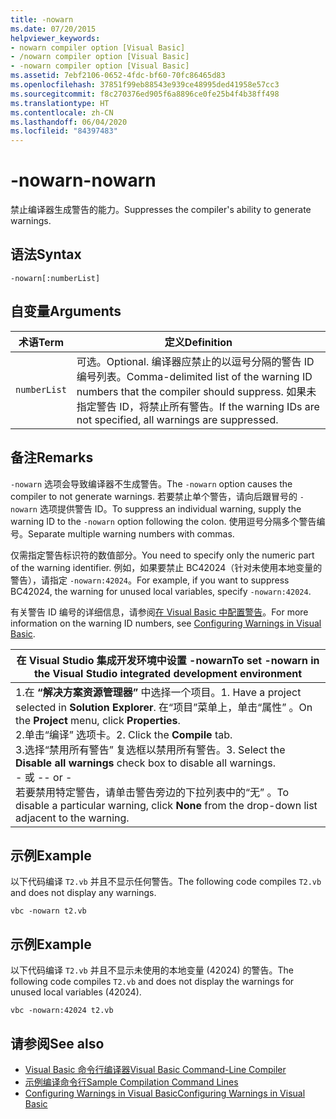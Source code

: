 ```yaml
---
title: -nowarn
ms.date: 07/20/2015
helpviewer_keywords:
- nowarn compiler option [Visual Basic]
- /nowarn compiler option [Visual Basic]
- -nowarn compiler option [Visual Basic]
ms.assetid: 7ebf2106-0652-4fdc-bf60-70fc86465d83
ms.openlocfilehash: 37851f99eb88543e939ce48995ded41958e57cc3
ms.sourcegitcommit: f8c270376ed905f6a8896ce0fe25b4f4b38ff498
ms.translationtype: HT
ms.contentlocale: zh-CN
ms.lasthandoff: 06/04/2020
ms.locfileid: "84397483"
---
```

# <a name="-nowarn"></a><span data-ttu-id="15b2c-102">-nowarn</span><span class="sxs-lookup"><span data-stu-id="15b2c-102">-nowarn</span></span>
<span data-ttu-id="15b2c-103">禁止编译器生成警告的能力。</span><span class="sxs-lookup"><span data-stu-id="15b2c-103">Suppresses the compiler's ability to generate warnings.</span></span>  
  
## <a name="syntax"></a><span data-ttu-id="15b2c-104">语法</span><span class="sxs-lookup"><span data-stu-id="15b2c-104">Syntax</span></span>  
  
```console  
-nowarn[:numberList]  
```  
  
## <a name="arguments"></a><span data-ttu-id="15b2c-105">自变量</span><span class="sxs-lookup"><span data-stu-id="15b2c-105">Arguments</span></span>  
  
|<span data-ttu-id="15b2c-106">术语</span><span class="sxs-lookup"><span data-stu-id="15b2c-106">Term</span></span>|<span data-ttu-id="15b2c-107">定义</span><span class="sxs-lookup"><span data-stu-id="15b2c-107">Definition</span></span>|  
|---|---|  
|`numberList`|<span data-ttu-id="15b2c-108">可选。</span><span class="sxs-lookup"><span data-stu-id="15b2c-108">Optional.</span></span> <span data-ttu-id="15b2c-109">编译器应禁止的以逗号分隔的警告 ID 编号列表。</span><span class="sxs-lookup"><span data-stu-id="15b2c-109">Comma-delimited list of the warning ID numbers that the compiler should suppress.</span></span> <span data-ttu-id="15b2c-110">如果未指定警告 ID，将禁止所有警告。</span><span class="sxs-lookup"><span data-stu-id="15b2c-110">If the warning IDs are not specified, all warnings are suppressed.</span></span>|  
  
## <a name="remarks"></a><span data-ttu-id="15b2c-111">备注</span><span class="sxs-lookup"><span data-stu-id="15b2c-111">Remarks</span></span>  
 <span data-ttu-id="15b2c-112">`-nowarn` 选项会导致编译器不生成警告。</span><span class="sxs-lookup"><span data-stu-id="15b2c-112">The `-nowarn` option causes the compiler to not generate warnings.</span></span> <span data-ttu-id="15b2c-113">若要禁止单个警告，请向后跟冒号的 `-nowarn` 选项提供警告 ID。</span><span class="sxs-lookup"><span data-stu-id="15b2c-113">To suppress an individual warning, supply the warning ID to the `-nowarn` option following the colon.</span></span> <span data-ttu-id="15b2c-114">使用逗号分隔多个警告编号。</span><span class="sxs-lookup"><span data-stu-id="15b2c-114">Separate multiple warning numbers with commas.</span></span>  
  
 <span data-ttu-id="15b2c-115">仅需指定警告标识符的数值部分。</span><span class="sxs-lookup"><span data-stu-id="15b2c-115">You need to specify only the numeric part of the warning identifier.</span></span> <span data-ttu-id="15b2c-116">例如，如果要禁止 BC42024（针对未使用本地变量的警告），请指定 `-nowarn:42024`。</span><span class="sxs-lookup"><span data-stu-id="15b2c-116">For example, if you want to suppress BC42024, the warning for unused local variables, specify `-nowarn:42024`.</span></span>  
  
 <span data-ttu-id="15b2c-117">有关警告 ID 编号的详细信息，请参阅[在 Visual Basic 中配置警告](/visualstudio/ide/configuring-warnings-in-visual-basic)。</span><span class="sxs-lookup"><span data-stu-id="15b2c-117">For more information on the warning ID numbers, see [Configuring Warnings in Visual Basic](/visualstudio/ide/configuring-warnings-in-visual-basic).</span></span>  
  
|<span data-ttu-id="15b2c-118">在 Visual Studio 集成开发环境中设置 -nowarn</span><span class="sxs-lookup"><span data-stu-id="15b2c-118">To set -nowarn in the Visual Studio integrated development environment</span></span>|  
|---|  
|<span data-ttu-id="15b2c-119">1.在 **“解决方案资源管理器”** 中选择一个项目。</span><span class="sxs-lookup"><span data-stu-id="15b2c-119">1.  Have a project selected in **Solution Explorer**.</span></span> <span data-ttu-id="15b2c-120">在“项目”菜单上，单击“属性”   。</span><span class="sxs-lookup"><span data-stu-id="15b2c-120">On the **Project** menu, click **Properties**.</span></span> <br /><span data-ttu-id="15b2c-121">2.单击“编译”  选项卡。</span><span class="sxs-lookup"><span data-stu-id="15b2c-121">2.  Click the **Compile** tab.</span></span><br /><span data-ttu-id="15b2c-122">3.选择“禁用所有警告”  复选框以禁用所有警告。</span><span class="sxs-lookup"><span data-stu-id="15b2c-122">3.  Select the **Disable all warnings** check box to disable all warnings.</span></span><br />     <span data-ttu-id="15b2c-123">- 或 -</span><span class="sxs-lookup"><span data-stu-id="15b2c-123">- or -</span></span><br />     <span data-ttu-id="15b2c-124">若要禁用特定警告，请单击警告旁边的下拉列表中的“无”  。</span><span class="sxs-lookup"><span data-stu-id="15b2c-124">To disable a particular warning, click **None** from the drop-down list adjacent to the warning.</span></span>|  
  
## <a name="example"></a><span data-ttu-id="15b2c-125">示例</span><span class="sxs-lookup"><span data-stu-id="15b2c-125">Example</span></span>  
 <span data-ttu-id="15b2c-126">以下代码编译 `T2.vb` 并且不显示任何警告。</span><span class="sxs-lookup"><span data-stu-id="15b2c-126">The following code compiles `T2.vb` and does not display any warnings.</span></span>  
  
```console
vbc -nowarn t2.vb  
```  
  
## <a name="example"></a><span data-ttu-id="15b2c-127">示例</span><span class="sxs-lookup"><span data-stu-id="15b2c-127">Example</span></span>  
 <span data-ttu-id="15b2c-128">以下代码编译 `T2.vb` 并且不显示未使用的本地变量 (42024) 的警告。</span><span class="sxs-lookup"><span data-stu-id="15b2c-128">The following code compiles `T2.vb` and does not display the warnings for unused local variables (42024).</span></span>  
  
```console
vbc -nowarn:42024 t2.vb  
```  
  
## <a name="see-also"></a><span data-ttu-id="15b2c-129">请参阅</span><span class="sxs-lookup"><span data-stu-id="15b2c-129">See also</span></span>

- [<span data-ttu-id="15b2c-130">Visual Basic 命令行编译器</span><span class="sxs-lookup"><span data-stu-id="15b2c-130">Visual Basic Command-Line Compiler</span></span>](index.md)
- [<span data-ttu-id="15b2c-131">示例编译命令行</span><span class="sxs-lookup"><span data-stu-id="15b2c-131">Sample Compilation Command Lines</span></span>](sample-compilation-command-lines.md)
- [<span data-ttu-id="15b2c-132">Configuring Warnings in Visual Basic</span><span class="sxs-lookup"><span data-stu-id="15b2c-132">Configuring Warnings in Visual Basic</span></span>](/visualstudio/ide/configuring-warnings-in-visual-basic)
